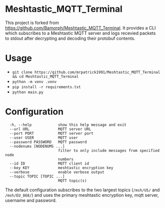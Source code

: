 # Meshtastic_MQTT_Terminal

This project is forked from https://github.com/Bamorph/Meshtastic_MQTT_Terminal. It provides a CLI which subscribes to a Meshtastic MQTT server and logs recevied packets to stdout after decrypting and decoding their protobuf contents. 

# Usage

* `git clone https://github.com/mrpatrick1991/Meshtastic_MQTT_Terminal && cd Meshtastic_MQTT_Terminal`
* `python -m venv .venv`
* `pip install -r requirements.txt`
* `python main.py`

# Configuration


```options:
  -h, --help            show this help message and exit
  --url URL             MQTT server URL
  --port PORT           MQTT server port
  --user USER           MQTT user
  --password PASSWORD   MQTT password
  --nodenums [NODENUMS ...]
                        filter to only include messages from specified node
                        numbers
  --id ID               MQTT client id
  --key KEY             meshtastic encryption key
  --verbose             enable verbose output
  --topic TOPIC [TOPIC ...]
                        MQTT topic(s)
```

The default configuration subscribes to the two largest topics (`/msh/US/` and `/msh/EU_868/`) and uses the primary meshtastic encryption key, mqtt server, username and password. 
